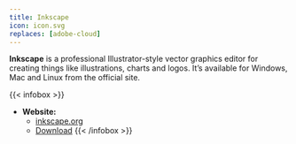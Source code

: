 ```yaml
---
title: Inkscape
icon: icon.svg
replaces: [adobe-cloud]
---
```


**Inkscape** is a professional Illustrator-style vector graphics editor for creating things like illustrations, charts and logos. It’s available for Windows, Mac and Linux from the official site.

{{< infobox >}}
- **Website:**
    - [inkscape.org](https://inkscape.org/)
    - [Download](https://inkscape.org/release)
{{< /infobox >}}
